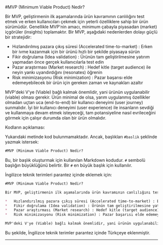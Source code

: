#MVP (Minimum Viable Product) Nedir?

Bir MVP, geliştirmenin ilk aşamalarında ürün kavramının canlılığını test etmek ve erken kullanıcıları çekmek için yeterli özelliklere sahip bir ürün sürümüdür. Genellikle MVP'nin amacı, minimum çabayla piyasadan (market) içgörüler (insights) toplamaktır. Bir MVP, aşağıdaki nedenlerden dolayı güçlü bir stratejidir:

*   Hızlandırılmış pazara çıkış süresi (Accelerated time-to-market) : Erken bir ivme kazanmak için bir ürünü hızlı bir şekilde piyasaya sürün
*   Fikir doğrulama (Idea validation) : Ürünün tam geliştirilmesine yatırım yapmadan önce gerçek kullanıcılarla test edin
*   Pazar araştırması (Market research) : Hedef kitle (target audience) ile neyin yankı uyandırdığını (resonates) öğrenin
*   Risk minimizasyonu (Risk minimization) : Pazar başarısı elde edemeyebilecek bir ürün için gereken zaman ve kaynakları azaltır

MVP'deki V'ye (Viable) bağlı kalmak önemlidir, yani ürünün uygulanabilir (viable) olması gerekir. Ürün minimal de olsa, yarım uygulanmış özellikler olmadan uçtan uca (end-to-end) bir kullanıcı deneyimi (user journey) sunmalıdır. İyi bir kullanıcı deneyimi (user experience) ile insanların sevdiği ve kullanmaya devam etmek isteyeceği, tam potansiyeline nasıl evrileceğini görmek için çalışır durumda olan bir ürün olmalıdır.

Kodların açıklaması:

Yukarıdaki metinde kod bulunmamaktadır. Ancak, başlıkları `#baslik` şeklinde yazmak istersek:

```markdown
#MVP (Minimum Viable Product) Nedir?
```

Bu, bir başlık oluşturmak için kullanılan Markdown kodudur. `#` sembolü başlığın büyüklüğünü belirtir. Bir `#` en büyük başlık için kullanılır.

İngilizce teknik terimleri parantez içinde eklemek için:

```markdown
#MVP (Minimum Viable Product) Nedir?

Bir MVP, geliştirmenin ilk aşamalarında ürün kavramının canlılığını test etmek ve erken kullanıcıları çekmek için yeterli özelliklere sahip bir ürün sürümüdür. Genellikle MVP'nin amacı, minimum çabayla piyasadan (market) içgörüler (insights) toplamaktır. Bir MVP, aşağıdaki nedenlerden dolayı güçlü bir stratejidir:

*   Hızlandırılmış pazara çıkış süresi (Accelerated time-to-market) : Erken bir ivme kazanmak için bir ürünü hızlı bir şekilde piyasaya sürün
*   Fikir doğrulama (Idea validation) : Ürünün tam geliştirilmesine yatırım yapmadan önce gerçek kullanıcılarla test edin
*   Pazar araştırması (Market research) : Hedef kitle (target audience) ile neyin yankı uyandırdığını (resonates) öğrenin
*   Risk minimizasyonu (Risk minimization) : Pazar başarısı elde edemeyebilecek bir ürün için gereken zaman ve kaynakları azaltır

MVP'deki V'ye (Viable) bağlı kalmak önemlidir, yani ürünün uygulanabilir (viable) olması gerekir. Ürün minimal de olsa, yarım uygulanmış özellikler olmadan uçtan uca (end-to-end) bir kullanıcı deneyimi (user journey) sunmalıdır. İyi bir kullanıcı deneyimi (user experience) ile insanların sevdiği ve kullanmaya devam etmek isteyeceği, tam potansiyeline nasıl evrileceğini görmek için çalışır durumda olan bir ürün olmalıdır.
```

Bu şekilde, İngilizce teknik terimler parantez içinde Türkçeye eklenmiştir.

---

